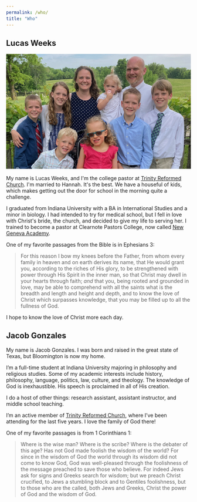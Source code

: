 ```yaml
---
permalink: /who/
title: "Who"
---
```


## Lucas Weeks

![Lucas](../assets/images/lucas.jpeg)

My name is Lucas Weeks, and I'm the college pastor at [Trinity Reformed Church](https://trinityreformed.org). I'm married to Hannah. It's the best. We have a houseful of kids, which makes getting out the door for school in the morning quite a challenge.

I graduated from Indiana University with a BA in International Studies and a minor in biology. I had intended to try for medical school, but I fell in love with Christ's bride, the church, and decided to give my life to serving her. I trained to become a pastor at Clearnote Pastors College, now called [New Geneva Academy](https://www.newgenevaacademy.com).

One of my favorite passages from the Bible is in Ephesians 3:

> For this reason I bow my knees before the Father, from whom every family in heaven and on earth derives its name, that He would grant you, according to the riches of His glory, to be strengthened with power through His Spirit in the inner man, so that Christ may dwell in your hearts through faith; _and_ that you, being rooted and grounded in love, may be able to comprehend with all the saints what is the breadth and length and height and depth, and to know the love of Christ which surpasses knowledge, that you may be filled up to all the fullness of God.

I hope to know the love of Christ more each day.

## Jacob Gonzales

My name is Jacob Gonzales. I was born and raised in the great state of Texas, but Bloomington is now my home.
 
I’m a full-time student at Indiana University majoring in philosophy and religious studies. Some of my academic interests include history, philosophy, language, politics, law, culture, and theology. The knowledge of God is inexhaustible. His speech is proclaimed in all of His creation.
 
I do a host of other things: research assistant, assistant instructor, and middle school teaching.
 
I’m an active member of [Trinity Reformed Church](https://trinityreformed.org), where I’ve been attending for the last five years. I love the family of God there!

One of my favorite passages is from 1 Corinthians 1:
 
> Where is the wise man? Where is the scribe? Where is the debater of this age? Has not God made foolish the wisdom of the world? For since in the wisdom of God the world through its wisdom did not come to know God, God was well-pleased through the foolishness of the message preached to save those who believe. For indeed Jews ask for signs and Greeks search for wisdom; but we preach Christ crucified, to Jews a stumbling block and to Gentiles foolishness, but to those who are the called, both Jews and Greeks, Christ the power of God and the wisdom of God.
